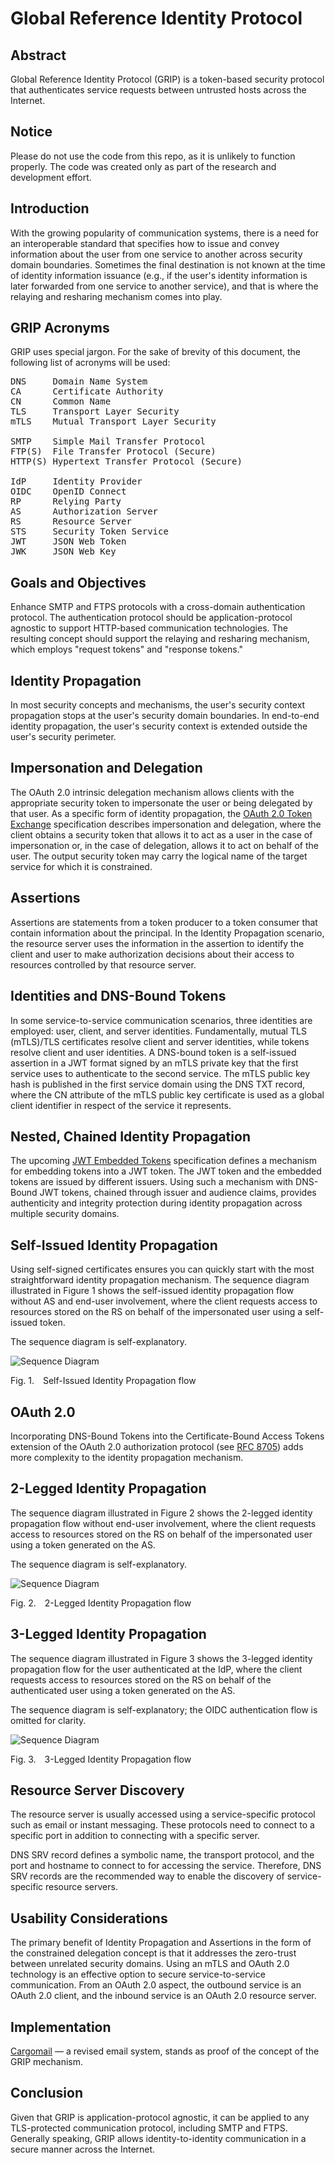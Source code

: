 <!-- @import "style.less" -->

# Global Reference Identity Protocol

## Abstract

Global Reference Identity Protocol (GRIP) is a token-based security protocol that authenticates service requests between untrusted hosts across the Internet.

## Notice

Please do not use the code from this repo, as it is unlikely to function properly. The code was created only as part of the research and development effort.

## Introduction

With the growing popularity of communication systems, there is a need for an interoperable standard that specifies how to issue and convey information about the user from one service to another across security domain boundaries. Sometimes the final destination is not known at the time of identity information issuance (e.g., if the user's identity information is later forwarded from one service to another service), and that is where the relaying and resharing mechanism comes into play.

## GRIP Acronyms

GRIP uses special jargon. For the sake of brevity of this document, the following list of acronyms will be used:
<pre>
DNS     Domain Name System
CA      Certificate Authority
CN      Common Name
TLS     Transport Layer Security
mTLS    Mutual Transport Layer Security

SMTP    Simple Mail Transfer Protocol
FTP(S)  File Transfer Protocol (Secure)
HTTP(S) Hypertext Transfer Protocol (Secure)

IdP     Identity Provider
OIDC    OpenID Connect
RP      Relying Party
AS      Authorization Server
RS      Resource Server
STS     Security Token Service
JWT     JSON Web Token
JWK     JSON Web Key
</pre>

## Goals and Objectives

Enhance SMTP and FTPS protocols with a cross-domain authentication protocol. The authentication protocol should be application-protocol agnostic to support HTTP-based communication technologies. The resulting concept should support the relaying and resharing mechanism, which employs "request tokens" and "response tokens."

## Identity Propagation

In most security concepts and mechanisms, the user's security context propagation stops at the user's security domain boundaries. In end-to-end identity propagation, the user's security context is extended outside the user's security perimeter.

## Impersonation and Delegation

The OAuth 2.0 intrinsic delegation mechanism allows clients with the appropriate security token to impersonate the user or being delegated by that user. As a specific form of identity propagation, the [OAuth 2.0 Token Exchange](https://datatracker.ietf.org/doc/html/rfc8693) specification describes impersonation and delegation, where the client obtains a security token that allows it to act as a user in the case of impersonation or, in the case of delegation, allows it to act on behalf of the user. The output security token may carry the logical name of the target service for which it is constrained.

## Assertions

Assertions are statements from a token producer to a token consumer that contain information about the principal. In the Identity Propagation scenario, the resource server uses the information in the assertion to identify the client and user to make authorization decisions about their access to resources controlled by that resource server.

## Identities and DNS-Bound Tokens

In some service-to-service communication scenarios, three identities are employed: user, client, and server identities. Fundamentally, mutual TLS (mTLS)/TLS certificates resolve client and server identities, while tokens resolve client and user identities. A DNS-bound token is a self-issued assertion in a JWT format signed by an mTLS private key that the first service uses to authenticate to the second service. The mTLS public key hash is published in the first service domain using the DNS TXT record, where the CN attribute of the mTLS public key certificate is used as a global client identifier in respect of the service it represents.

## Nested, Chained Identity Propagation

The upcoming [JWT Embedded Tokens](https://www.ietf.org/archive/id/draft-yusef-oauth-nested-jwt-06.html) specification defines a mechanism for embedding tokens into a JWT token. The JWT token and the embedded tokens are issued by different issuers. Using such a mechanism with DNS-Bound JWT tokens, chained through issuer and audience claims, provides authenticity and integrity protection during identity propagation across multiple security domains.

## Self-Issued Identity Propagation

Using self-signed certificates ensures you can quickly start with the most straightforward identity propagation mechanism. The sequence diagram illustrated in Figure&nbsp;1 shows the self-issued identity propagation flow without AS and end-user involvement, where the client requests access to resources stored on the RS on behalf of the impersonated user using a self-issued token.

The sequence diagram is self-explanatory.

<div class="diagram">
    <img src=./images/self-issued_identity_propagation_flow.svg alt="Sequence Diagram">
</div>

<p class="figure">
Fig.&nbsp;1.&emsp;Self-Issued Identity Propagation flow
</p>

## OAuth 2.0

Incorporating DNS-Bound Tokens into the Certificate-Bound Access Tokens extension of the OAuth 2.0 authorization protocol (see [RFC 8705](https://www.rfc-editor.org/rfc/rfc8705)) adds more complexity to the identity propagation mechanism.

## 2-Legged Identity Propagation

The sequence diagram illustrated in Figure&nbsp;2 shows the 2-legged identity propagation flow without end-user involvement, where the client requests access to resources stored on the RS on behalf of the impersonated user using a token generated on the AS.

The sequence diagram is self-explanatory.

<div class="diagram">
    <img src=./images/2-legged_identity_propagation_flow.svg alt="Sequence Diagram">
</div>

<p class="figure">
Fig.&nbsp;2.&emsp;2-Legged Identity Propagation flow
</p>

## 3-Legged Identity Propagation

The sequence diagram illustrated in Figure&nbsp;3 shows the 3-legged identity propagation flow for the user authenticated at the IdP, where the client requests access to resources stored on the RS on behalf of the authenticated user using a token generated on the AS.

The sequence diagram is self-explanatory; the OIDC authentication flow is omitted for clarity.

<div class="diagram">
    <img src=./images/3-legged_identity_propagation_flow.svg alt="Sequence Diagram">
</div>

<p class="figure">
Fig.&nbsp;3.&emsp;3-Legged Identity Propagation flow
</p>

## Resource Server Discovery

The resource server is usually accessed using a service-specific protocol such as email or instant messaging. These protocols need to connect to a specific port in addition to connecting with a specific server.

DNS SRV record defines a symbolic name, the transport protocol, and the port and hostname to connect to for accessing the service. Therefore, DNS SRV records are the recommended way to enable the discovery of service-specific resource servers.

## Usability Considerations

The primary benefit of Identity Propagation and Assertions in the form of the constrained delegation concept is that it addresses the zero-trust between unrelated security domains. Using an mTLS and OAuth 2.0 technology is an effective option to secure service-to-service communication. From an OAuth 2.0 aspect, the outbound service is an OAuth 2.0 client, and the inbound service is an OAuth 2.0 resource server.

## Implementation

[Cargomail](https://github.com/cargomail-org/cargomail) — a revised email system, stands as proof of the concept of the GRIP mechanism.

## Conclusion

Given that GRIP is application-protocol agnostic, it can be applied to any TLS-protected communication protocol, including SMTP and FTPS. Generally speaking, GRIP allows identity-to-identity communication in a secure manner across the Internet.